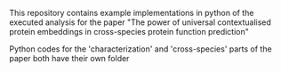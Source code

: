 This repository contains example implementations in python of the executed analysis for the 
paper "The power of universal contextualised protein embeddings in cross-species protein function prediction"

Python codes for the 'characterization' and 'cross-species' parts of the paper both have their own folder
